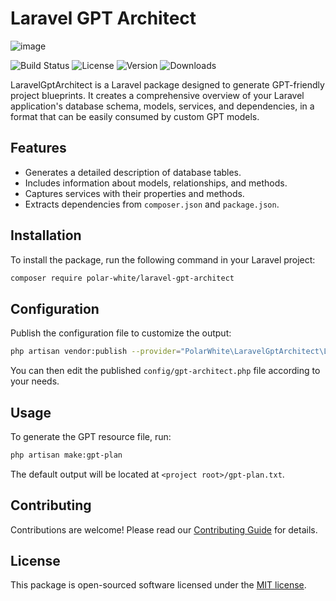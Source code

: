
# Laravel GPT Architect

![image](https://github.com/Polar-White/laravel-gpt-architect/assets/1485635/acc05971-8d87-43d0-b121-983766aaaf04)

![Build Status](https://img.shields.io/badge/build-passing-brightgreen)
![License](https://img.shields.io/badge/license-MIT-blue)
![Version](https://img.shields.io/badge/version-1.0.0-blue)
![Downloads](https://img.shields.io/badge/downloads-1-brightgreen)

LaravelGptArchitect is a Laravel package designed to generate GPT-friendly project blueprints. It creates a comprehensive overview of your Laravel application's database schema, models, services, and dependencies, in a format that can be easily consumed by custom GPT models.

## Features

- Generates a detailed description of database tables.
- Includes information about models, relationships, and methods.
- Captures services with their properties and methods.
- Extracts dependencies from `composer.json` and `package.json`.

## Installation

To install the package, run the following command in your Laravel project:

```bash
composer require polar-white/laravel-gpt-architect
```

## Configuration

Publish the configuration file to customize the output:

```bash
php artisan vendor:publish --provider="PolarWhite\LaravelGptArchitect\LaravelGptArchitectServiceProvider"
```

You can then edit the published `config/gpt-architect.php` file according to your needs.

## Usage

To generate the GPT resource file, run:

```bash
php artisan make:gpt-plan
```

The default output will be located at `<project root>/gpt-plan.txt`.

## Contributing

Contributions are welcome! Please read our [Contributing Guide](CONTRIBUTING.md) for details.

## License

This package is open-sourced software licensed under the [MIT license](LICENSE.md).
